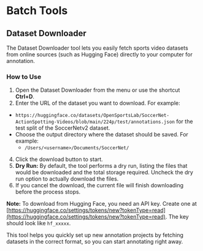 # Batch Tools

## Dataset Downloader

The Dataset Downloader tool lets you easily fetch sports video datasets from online sources (such as Hugging Face) directly to your computer for annotation.

### How to Use

1. Open the Dataset Downloader from the menu or use the shortcut **Ctrl+D**.
2. Enter the URL of the dataset you want to download. For example:
  - `https://huggingface.co/datasets/OpenSportsLab/SoccerNet-ActionSpotting-Videos/blob/main/224p/test/annotations.json` for the test split of the SoccerNetv2 dataset.
- Choose the output directory where the dataset should be saved. For example:
  - `/Users/<username>/Documents/SoccerNet/`
4. Click the download button to start.
5. **Dry Run:** By default, the tool performs a dry run, listing the files that would be downloaded and the total storage required. Uncheck the dry run option to actually download the files.
6. If you cancel the download, the current file will finish downloading before the process stops.

**Note:** To download from Hugging Face, you need an API key. Create one at [https://huggingface.co/settings/tokens/new?tokenType=read](https://huggingface.co/settings/tokens/new?tokenType=read). The key should look like `hf_xxxxx`.

This tool helps you quickly set up new annotation projects by fetching datasets in the correct format, so you can start annotating right away.
